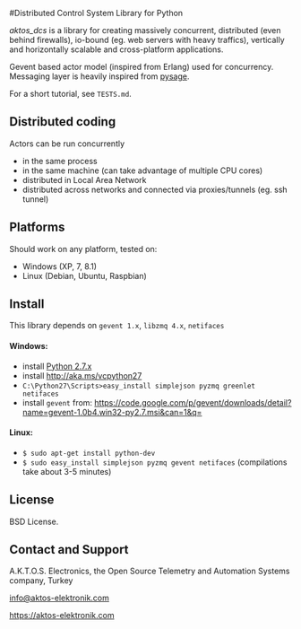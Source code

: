 #Distributed Control System Library for Python

*aktos_dcs* is a library for creating massively concurrent, distributed (even behind firewalls), io-bound (eg. web servers with heavy traffics), vertically and horizontally scalable and cross-platform applications. 

Gevent based actor model (inspired from Erlang) used for concurrency. Messaging layer is heavily inspired from [pysage](https://github.com/realtime-system/pysage).  

For a short tutorial, see `TESTS.md`. 

## Distributed coding

Actors can be run concurrently

* in the same process
* in the same machine (can take advantage of multiple CPU cores)
* distributed in Local Area Network
* distributed across networks and connected via proxies/tunnels (eg. ssh tunnel)

## Platforms

Should work on any platform, tested on:

* Windows (XP, 7, 8.1)
* Linux (Debian, Ubuntu, Raspbian)

## Install 

This library depends on `gevent 1.x`, `libzmq 4.x`, `netifaces`

#### Windows: 

* install [Python 2.7.x](https://www.python.org/downloads/release/python-279/)
* install http://aka.ms/vcpython27
* `C:\Python27\Scripts>easy_install simplejson pyzmq greenlet netifaces`
* install `gevent` from: https://code.google.com/p/gevent/downloads/detail?name=gevent-1.0b4.win32-py2.7.msi&can=1&q=

#### Linux:

* `$ sudo apt-get install python-dev`
* `$ sudo easy_install simplejson pyzmq gevent netifaces` (compilations take about 3-5 minutes)

## License

BSD License. 

## Contact and Support

A.K.T.O.S. Electronics, the Open Source Telemetry and Automation Systems company, Turkey

info@aktos-elektronik.com

https://aktos-elektronik.com
